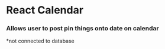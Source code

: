 # React Calendar
### Allows user to post pin things onto date on calendar
*not connected to database
